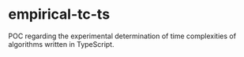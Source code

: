 # empirical-tc-ts
POC regarding the experimental determination of time complexities of algorithms written in TypeScript.
